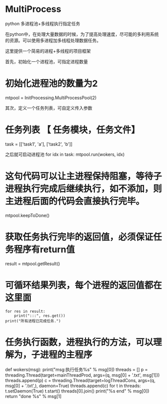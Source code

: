 # MultiProcess
python 多进程池+多线程执行指定任务

在python中，在处理大量数据的时候，为了提高处理速度，尽可能的多利用系统的资源。可以使用多进程加多线程处理数据任务。

这里提供一个简易的进程+多线程的项目框架

首先，初始化一个进程池，可指定进程数量

# 初始化进程池的数量为2
mtpool = InitProcessing.MultiProcessPool(2)

其次，定义一个任务列表，可自定义传入参数

 # 任务列表 【 任务模块，任务文件】
 task = [['task1', 'a'], ['task2', 'b']]
 
之后就可启动进程池
   for idx in task:
       mtpool.run(wokers, idx)

# 这句代码可以让主进程保持阻塞，等待子进程执行完成后继续执行，如不添加，则主进程后面的代码会直接执行完毕。
mtpool.keepToDone()

# 获取任务执行完毕的返回值，必须保证任务程序有return值
result = mtpool.getResult()

# 可循环结果列表，每个进程的返回值都在这里面
    for res in result:
        print(":::", res.get())
    print("所有进程已完成任务.")
    
   
 # 任务执行函数，进程执行的方法，可以理解为，子进程的主程序
def wokers(msg):
    print("msg:执行任务%s" % msg[0])
    threads = []
    p = threading.Thread(target=mainThreadProd, args=(q, msg[0] + '.txt', msg[1]))
    threads.append(p)
    c = threading.Thread(target=logThreadCons, args=(q, msg[0] + '.txt',), daemon=True)
    threads.append(c)
    for t in threads:
        t.setDaemon(True)
        t.start()
    threads[0].join()
    print("%s end" % msg[0])
    return "done %s" % msg[1]
